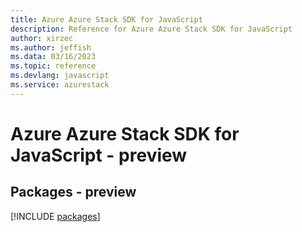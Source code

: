 ```yaml
---
title: Azure Azure Stack SDK for JavaScript
description: Reference for Azure Azure Stack SDK for JavaScript
author: xirzec
ms.author: jeffish
ms.data: 03/16/2023
ms.topic: reference
ms.devlang: javascript
ms.service: azurestack
---
```

# Azure Azure Stack SDK for JavaScript - preview
## Packages - preview
[!INCLUDE [packages](azure-stack-index.md)]